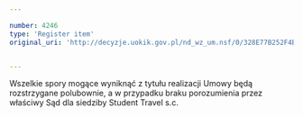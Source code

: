 ```yaml
---

number: 4246
type: 'Register item'
original_uri: 'http://decyzje.uokik.gov.pl/nd_wz_um.nsf/0/328E77B252F4BA1AC1257B110041039F?OpenDocument'


---
```


Wszelkie spory mogące wyniknąć z tytułu realizacji Umowy będą rozstrzygane polubownie, a w przypadku braku porozumienia przez właściwy Sąd dla siedziby Student Travel s.c.
